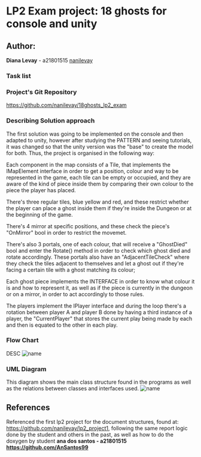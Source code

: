 # LP2 Exam project: 18 ghosts for console and unity

## Author:

**Diana Levay** - a21801515 [nanilevay](https://github.com/nanilevay)

### Task list

### Project's Git Repository

<https://github.com/nanilevay/18ghosts_lp2_exam>

### Describing Solution approach

The first solution was going to be implemented on the console and then adapted to unity, however after studying the PATTERN and seeing tutorials, it was changed so that the unity version was the "base" to create the model for both. Thus, the project is organised in the following way:

Each component in the map consists of a Tile, that implements the IMapElement interface in order to get a position, colour and way to be represented in the game, each tile can be empty or occupied, and they are aware of the kind of piece inside them by comparing their own colour to the piece the player has placed.

There's three regular tiles, blue yellow and red, and these restrict whether the player can place a ghost inside them if they're inside the Dungeon or at the beginning of the game.

There's 4 mirror at specific positions, and these check the piece's "OnMirror" bool in order to restrict the movemet.

There's also 3 portals, one of each colour, that will receive a "GhostDied" bool and enter the Rotate() method in order to check which ghost died and rotate accordingly. These portals also have an "AdjacentTileCheck" where they check the tiles adjacent to themselves and let a ghost out if they're facing a certain tile with a ghost matching its colour;

Each ghost piece implements the INTERFACE in order to know what colour it is and how to represent it, as well as if the piece is currently in the dungeon or on a mirror, in order to act accordingly to those rules.

The players implement the IPlayer interface and during the loop there's a rotation between player A and player B done by having a third instance of a player, the "CurrentPlayer" that stores the current play being made by each and then is equated to the other in each play.

### Flow Chart
DESC
![name](img)

### UML Diagram

This diagram shows the main class structure found in the programs as well as the relations between classes and interfaces used.
![name](img)

## References

Referenced the first lp2 project for the document structures, found at: <https://github.com/nanilevay/lp2_project1>, following the same report logic done by the student and others in the past, as well as how to do the doxygen by student **ana dos santos - a21801515 <https://github.com/AnSantos99>**
